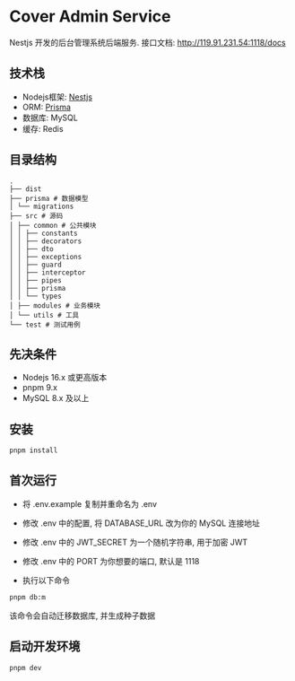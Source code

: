 # Cover Admin Service

Nestjs 开发的后台管理系统后端服务.
接口文档: http://119.91.231.54:1118/docs

## 技术栈

- Nodejs框架: [Nestjs](https://docs.nestjs.com/)
- ORM: [Prisma](https://www.prisma.io/docs)
- 数据库: MySQL
- 缓存: Redis

## 目录结构

```
.
├── dist
├── prisma # 数据模型
│ └── migrations
├── src # 源码
│ ├── common # 公共模块
│ │ ├── constants
│ │ ├── decorators
│ │ ├── dto
│ │ ├── exceptions
│ │ ├── guard
│ │ ├── interceptor
│ │ ├── pipes
│ │ ├── prisma
│ │ └── types
│ ├── modules # 业务模块
│ └── utils # 工具
└── test # 测试用例
```

## 先决条件

- Nodejs 16.x 或更高版本
- pnpm 9.x
- MySQL 8.x 及以上

## 安装

```sh
pnpm install
```

## 首次运行

- 将 .env.example 复制并重命名为 .env
- 修改 .env 中的配置, 将 DATABASE_URL 改为你的 MySQL 连接地址
- 修改 .env 中的 JWT_SECRET 为一个随机字符串, 用于加密 JWT
- 修改 .env 中的 PORT 为你想要的端口, 默认是 1118

- 执行以下命令

```sh
pnpm db:m
```

该命令会自动迁移数据库, 并生成种子数据

## 启动开发环境

```
pnpm dev
```
